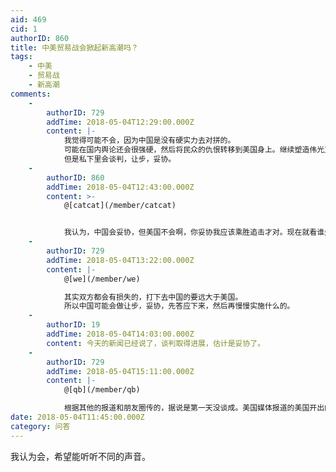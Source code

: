 ```yaml
---
aid: 469
cid: 1
authorID: 860
title: 中美贸易战会掀起新高潮吗？
tags:
    - 中美
    - 贸易战
    - 新高潮
comments:
    -
        authorID: 729
        addTime: 2018-05-04T12:29:00.000Z
        content: |-
            我觉得可能不会，因为中国是没有硬实力去对拼的。  
            可能在国内舆论还会很强硬，然后将民众的仇恨转移到美国身上。继续塑造伟光正的形象。  
            但是私下里会谈判，让步，妥协。
    -
        authorID: 860
        addTime: 2018-05-04T12:43:00.000Z
        content: >-
            @[catcat](/member/catcat)


            我认为，中国会妥协，但美国不会啊，你妥协我应该乘胜追击才对。现在就看谁先怂了，要是美国先妥协，就不会继续下去，要是谁也不肯妥协，美国还是会和中国硬肛。
    -
        authorID: 729
        addTime: 2018-05-04T13:22:00.000Z
        content: |-
            @[we](/member/we)

            其实双方都会有损失的，打下去中国的要远大于美国。  
            所以中国可能会做让步，妥协，先答应下来，然后再慢慢实施什么的。
    -
        authorID: 19
        addTime: 2018-05-04T14:03:00.000Z
        content: 今天的新闻已经说了，谈判取得进展，估计是妥协了。
    -
        authorID: 729
        addTime: 2018-05-04T15:11:00.000Z
        content: |-
            @[qb](/member/qb)

            根据其他的报道和朋友圈传的，据说是第一天没谈成。美国媒体报道的美国开出的条件确实刀刀见血。
date: 2018-05-04T11:45:00.000Z
category: 问答
---
```


我认为会，希望能听听不同的声音。
